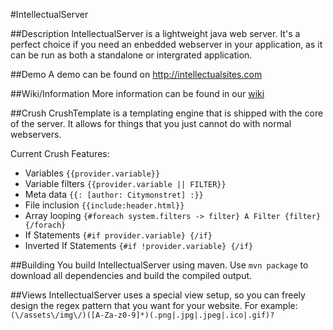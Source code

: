 #IntellectualServer

##Description
IntellectualServer  is a lightweight java web server. It's a perfect choice if you need an enbedded webserver in your application, as it can be run as both a standalone or intergrated application. 

##Demo
A demo can be found on http://intellectualsites.com

##Wiki/Information
More information can be found in our [wiki](https://github.com/IntellectualSites/IntellectualServer/wiki)

##Crush
CrushTemplate is a templating engine that is shipped with the core of the server. It allows for things that you just cannot do with normal webservers.

Current Crush Features:

 - Variables `{{provider.variable}}`
 - Variable filters `{{provider.variable || FILTER}}`
 - Meta data `{{: [author: Citymonstret] :}}`
 - File inclusion `{{include:header.html}}`
 - Array looping `{#foreach system.filters -> filter} A Filter {filter} {/forach}`
 - If Statements `{#if provider.variable} {/if}`
 - Inverted If Statements `{#if !provider.variable} {/if}`

##Building
You build IntellectualServer using maven. Use `mvn package` to download all dependencies and build the compiled output.

##Views
IntellectualServer uses a special view setup, so you can freely design the regex pattern that you want for your website. For example: `(\/assets\/img\/)([A-Za-z0-9]*)(.png|.jpg|.jpeg|.ico|.gif)?`
